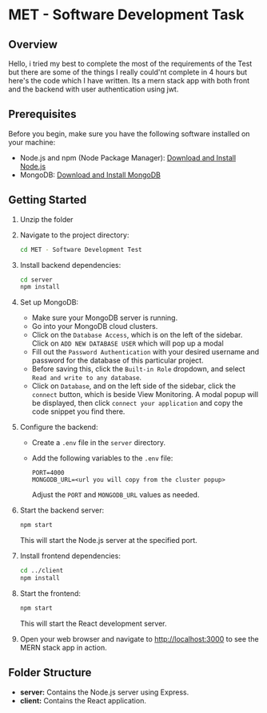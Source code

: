 # MET - Software Development Task

## Overview

Hello, i tried my best to complete the most of the requirements of the Test but there are some of the things I really could'nt complete in 4 hours but here's the code which I have written. Its a mern stack app with both front and the backend with user authentication using jwt.

## Prerequisites

Before you begin, make sure you have the following software installed on your machine:

- Node.js and npm (Node Package Manager): [Download and Install Node.js](https://nodejs.org/)
- MongoDB: [Download and Install MongoDB](https://www.mongodb.com/try/download/community)

## Getting Started

1. Unzip the folder

2. Navigate to the project directory:

    ```bash
    cd MET - Software Development Test
    ```

3. Install backend dependencies:

    ```bash
    cd server
    npm install
    ```

4. Set up MongoDB:

    - Make sure your MongoDB server is running.
    - Go into your MongoDB cloud clusters.
    - Click on the `Database Access`, which is on the left of the sidebar. Click on `ADD NEW DATABASE USER` which will pop up a modal
    - Fill out the `Password Authentication` with your desired username and password for the database of this particular project.
    - Before saving this, click the `Built-in Role` dropdown, and select `Read and write to any database`.
    - Click on `Database`, and on the left side of the sidebar, click the `connect` button, which is beside View Monitoring. A modal popup will be displayed, then click `connect your application` and copy the code snippet you find there.

5. Configure the backend:

    - Create a `.env` file in the `server` directory.
    - Add the following variables to the `.env` file:

        ```env
        PORT=4000
        MONGODB_URL=<url you will copy from the cluster popup>
        ```

        Adjust the `PORT` and `MONGODB_URL` values as needed.

6. Start the backend server:

    ```bash
    npm start
    ```

    This will start the Node.js server at the specified port.

7. Install frontend dependencies:

    ```bash
    cd ../client
    npm install
    ```

8. Start the frontend:

    ```bash
    npm start
    ```

    This will start the React development server.

9. Open your web browser and navigate to [http://localhost:3000](http://localhost:3000) to see the MERN stack app in action.

## Folder Structure

- **server:** Contains the Node.js server using Express.
- **client:** Contains the React application.
